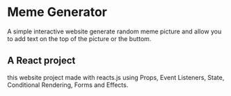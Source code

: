 # Meme Generator

A simple interactive website generate random meme picture and allow you to add text on the top of the picture or the buttom.

## A React project

this website project made with reacts.js using Props, Event Listeners, State, Conditional Rendering, Forms and Effects.

<img src="https://i.imgur.com/oHoDkZ1.png" alt=""/>


